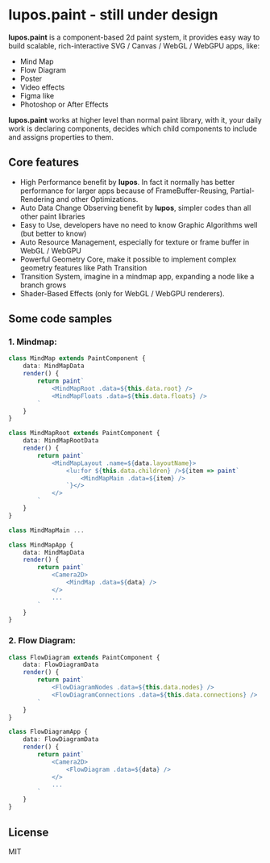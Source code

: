 # lupos.paint - still under design

**lupos.paint** is a component-based 2d paint system, it provides easy way to build scalable, rich-interactive SVG / Canvas / WebGL / WebGPU apps, like:

- Mind Map
- Flow Diagram
- Poster
- Video effects
- Figma like
- Photoshop or After Effects

**lupos.paint** works at higher level than normal paint library, with it, your daily work is declaring components, decides which child components to include and assigns properties to them.


## Core features

- High Performance benefit by **lupos**. In fact it normally has better performance for larger apps because of FrameBuffer-Reusing, Partial-Rendering and other Optimizations.
- Auto Data Change Observing benefit by **lupos**, simpler codes than all other paint libraries
- Easy to Use, developers have no need to know Graphic Algorithms well (but better to know)
- Auto Resource Management, especially for texture or frame buffer in WebGL / WebGPU
- Powerful Geometry Core, make it possible to implement complex geometry features like Path Transition
- Transition System, imagine in a mindmap app, expanding a node like a branch grows
- Shader-Based Effects (only for WebGL / WebGPU renderers).


## Some code samples

### 1. Mindmap:

```ts
class MindMap extends PaintComponent {
	data: MindMapData
	render() {
		return paint`
			<MindMapRoot .data=${this.data.root} />
			<MindMapFloats .data=${this.data.floats} />
		`
	}
}

class MindMapRoot extends PaintComponent {
	data: MindMapRootData
	render() {
		return paint`
			<MindMapLayout .name=${data.layoutName}>
				<lu:for ${this.data.children} />${item => paint`
					<MindMapMain .data=${item} />
				`}</>
			</>
		`
	}
}

class MindMapMain ...

class MindMapApp {
	data: MindMapData
	render() {
		return paint`
			<Camera2D>
				<MindMap .data=${data} />
			</>
			...
		`
	}
}
```


### 2. Flow Diagram:

```ts
class FlowDiagram extends PaintComponent {
	data: FlowDiagramData
	render() {
		return paint`
			<FlowDiagramNodes .data=${this.data.nodes} />
			<FlowDiagramConnections .data=${this.data.connections} />
		`
	}
}

class FlowDiagramApp {
	data: FlowDiagramData
	render() {
		return paint`
			<Camera2D>
				<FlowDiagram .data=${data} />
			</>
			...
		`
	}
}
```



## License

MIT